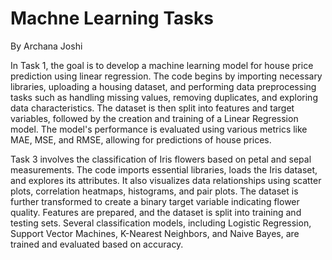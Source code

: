 # Machne Learning Tasks

By Archana Joshi

In Task 1, the goal is to develop a machine learning model for house price prediction using linear regression. The code begins by importing necessary libraries, uploading a housing dataset, and performing data preprocessing tasks such as handling missing values, removing duplicates, and exploring data characteristics. The dataset is then split into features and target variables, followed by the creation and training of a Linear Regression model. The model's performance is evaluated using various metrics like MAE, MSE, and RMSE, allowing for predictions of house prices.


Task 3 involves the classification of Iris flowers based on petal and sepal measurements. The code imports essential libraries, loads the Iris dataset, and explores its attributes. It also visualizes data relationships using scatter plots, correlation heatmaps, histograms, and pair plots. The dataset is further transformed to create a binary target variable indicating flower quality. Features are prepared, and the dataset is split into training and testing sets. Several classification models, including Logistic Regression, Support Vector Machines, K-Nearest Neighbors, and Naive Bayes, are trained and evaluated based on accuracy.
